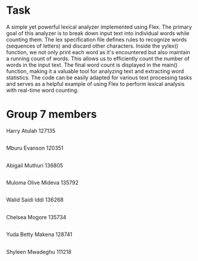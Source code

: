 # Task
A simple yet powerful lexical analyzer implemented using Flex. The primary goal of this analyzer is to break down input text into individual words while counting them. The lex specification file defines rules to recognize words (sequences of letters) and discard other characters. Inside the yylex() function, we not only print each word as it's encountered but also maintain a running count of words. This allows us to efficiently count the number of words in the input text. The final word count is displayed in the main() function, making it a valuable tool for analyzing text and extracting word statistics. The code can be easily adapted for various text processing tasks and serves as a helpful example of using Flex to perform lexical analysis with real-time word counting.
##
# Group 7 members
Harry Atulah	127135
##
Mburu Evanson	120351
##
Abigail Muthuri	136805
##
Muloma Olive Mideva	135792
##
Walid Saidi Iddi	136268
##
Chelsea Mogore	135734
##
Yuda Betty Makena	128741
##
Shyleen Mwadeghu	111218
